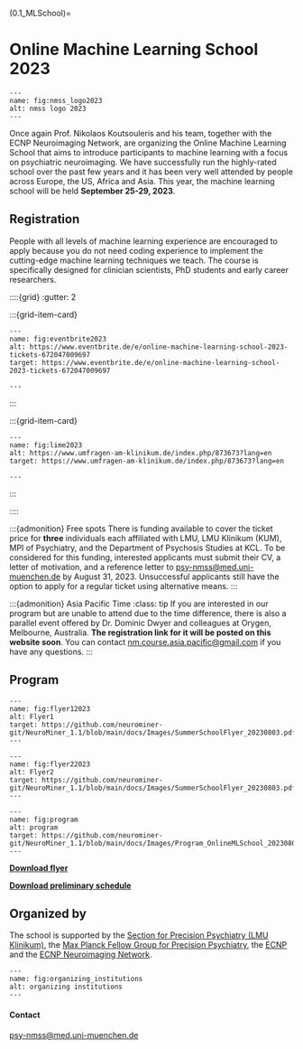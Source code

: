 (0.1_MLSchool)=
# Online Machine Learning School 2023

```{figure} Images/nmss_logo2023.png
---
name: fig:nmss_logo2023
alt: nmss logo 2023
---
```

Once again Prof. Nikolaos Koutsouleris and his team, together with the ECNP Neuroimaging Network, are organizing the Online Machine Learning School that aims to introduce participants  to machine learning with a focus on psychiatric neuroimaging. We have successfully run the highly-rated school over the past few years and it has been very well attended by people across Europe, the US, Africa and Asia. This year, the machine learning school will be held **September 25-29, 2023**. 


## Registration  
People with all levels of machine learning experience are encouraged to apply because you do not need coding experience to implement the cutting-edge machine learning techniques we teach. The course is specifically designed for clinician scientists, PhD students and early career researchers. 

::::{grid}
:gutter: 2

:::{grid-item-card} 
```{figure} Images/register_full_2023.png
---
name: fig:eventbrite2023
alt: https://www.eventbrite.de/e/online-machine-learning-school-2023-tickets-672047009697
target: https://www.eventbrite.de/e/online-machine-learning-school-2023-tickets-672047009697

---
```
:::

:::{grid-item-card} 
```{figure} Images/register_free_2023.png
---
name: fig:lime2023
alt: https://www.umfragen-am-klinikum.de/index.php/873673?lang=en 
target: https://www.umfragen-am-klinikum.de/index.php/873673?lang=en 

---
```
:::

::::


:::{admonition} Free spots
There is funding available to cover the ticket price for **three** individuals each affiliated with LMU, LMU Klinikum (KUM), MPI of Psychiatry, and the Department of Psychosis Studies at KCL. To be considered for this funding, interested applicants must submit their CV, a letter of motivation, and a reference letter to [psy-nmss@med.uni-muenchen.de](mailto:psy-nmss@med.uni-muenchen.de) by August 31, 2023. Unsuccessful applicants still have the option to apply for a regular ticket using alternative means.
:::

:::{admonition} Asia Pacific Time 
:class: tip
If you are interested in our program but are unable to attend due to the time difference, there is also a parallel event offered by Dr. Dominic Dwyer and colleagues at Orygen, Melbourne, Australia. **The registration link for it will be posted on this website soon**. You can contact [nm.course.asia.pacific@gmail.com](mailto:nm.course.asia.pacific@gmail.com) if you have any questions.
:::

## Program 

```{figure} Images/flyer_p1_2023.png
---
name: fig:flyer12023
alt: Flyer1
target: https://github.com/neurominer-git/NeuroMiner_1.1/blob/main/docs/Images/SummerSchoolFlyer_20230803.pdf
---
```

```{figure} Images/flyer_p2_2023.png
---
name: fig:flyer22023
alt: Flyer2
target: https://github.com/neurominer-git/NeuroMiner_1.1/blob/main/docs/Images/SummerSchoolFlyer_20230803.pdf
---
```

```{figure} Images/Program_OnlineMLSchool_20230731.png
---
name: fig:program
alt: program
target: https://github.com/neurominer-git/NeuroMiner_1.1/blob/main/docs/Images/Program_OnlineMLSchool_20230803.pdf
---
```

[**Download flyer**](https://github.com/neurominer-git/NeuroMiner_1.1/blob/main/docs/Images/SummerSchoolFlyer_20230803.pdf)

[**Download preliminary schedule**](https://github.com/neurominer-git/NeuroMiner_1.1/blob/main/docs/Images/Program_OnlineMLSchool_20230803.pdf)


## Organized by
The school is supported by the [Section for Precision Psychiatry (LMU Klinikum)](https://www.lmu-klinikum.de/psychiatrie-und-psychotherapie/forschung-research/working-groups/precision-psychiatry/7ef67d79b4ad4804), the [Max Planck Fellow Group for Precision Psychiatry](https://www.psych.mpg.de/2571270/precision-psychiatry), the [ECNP](https://www.ecnp.eu) and the [ECNP Neuroimaging Network](https://www.ecnp.eu/research-innovation/networks-thematic-working-groups/list-ecnp-networks/neuroimaging).


```{figure} Images/organizing_institutions.png
---
name: fig:organizing_institutions
alt: organizing institutions
---
```

#### Contact
[psy-nmss@med.uni-muenchen.de](mailto:psy-nmss@med.uni-muenchen.de)